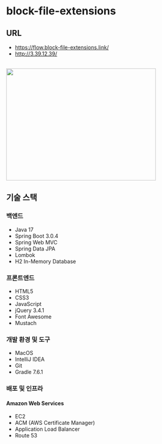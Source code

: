 # block-file-extensions

## URL
- https://flow.block-file-extensions.link/
- http://3.39.12.39/
<br>
<img src="https://user-images.githubusercontent.com/57162810/225782939-63662807-1a43-4708-8c2b-5c3dbe9d41ca.png" height="300" width="400">

## 기술 스택
### 백엔드
- Java 17
- Spring Boot 3.0.4
- Spring Web MVC
- Spring Data JPA
- Lombok
- H2 In-Memory Database
### 프론트엔드
- HTML5
- CSS3
- JavaScript
- jQuery 3.4.1
- Font Awesome
- Mustach
### 개발 환경 및 도구
- MacOS
- IntelliJ IDEA
- Git
- Gradle 7.6.1
### 배포 및 인프라
#### Amazon Web Services 
- EC2
- ACM (AWS Certificate Manager)
- Application Load Balancer
- Route 53

